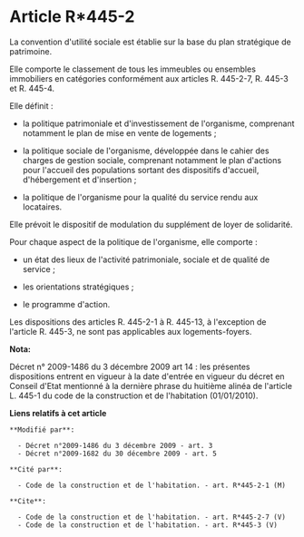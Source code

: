 # Article R*445-2

La convention d'utilité sociale est établie sur la base du plan stratégique de patrimoine. 

Elle comporte le classement de tous les immeubles ou ensembles immobiliers en catégories conformément aux articles R.
445-2-7, R. 445-3 et R. 445-4. 

Elle définit :

- la politique patrimoniale et d'investissement de l'organisme, comprenant notamment le plan de mise en vente de logements ;

- la politique sociale de l'organisme, développée dans le cahier des charges de gestion sociale, comprenant notamment le plan
d'actions pour l'accueil des populations sortant des dispositifs d'accueil, d'hébergement et d'insertion ;

- la politique de l'organisme pour la qualité du service rendu aux locataires. 

Elle prévoit le dispositif de modulation du supplément de loyer de solidarité. 

Pour chaque aspect de la politique de l'organisme, elle comporte :

- un état des lieux de l'activité patrimoniale, sociale et de qualité de service ;

- les orientations stratégiques ;

- le programme d'action. 

Les dispositions des articles R. 445-2-1 à R. 445-13, à l'exception de l'article R. 445-3, ne sont pas applicables aux
logements-foyers.

**Nota:**

Décret n° 2009-1486 du 3 décembre 2009 art 14 : les présentes dispositions entrent en vigueur à la date d'entrée en vigueur
du décret en Conseil d'Etat mentionné à la dernière phrase du huitième alinéa de l'article L. 445-1 du code de la
construction et de l'habitation (01/01/2010).

**Liens relatifs à cet article**

	**Modifié par**:

	  - Décret n°2009-1486 du 3 décembre 2009 - art. 3
	  - Décret n°2009-1682 du 30 décembre 2009 - art. 5

	**Cité par**:

	  - Code de la construction et de l'habitation. - art. R*445-2-1 (M)

	**Cite**:

	  - Code de la construction et de l'habitation. - art. R*445-2-7 (V)
	  - Code de la construction et de l'habitation. - art. R*445-3 (V)
